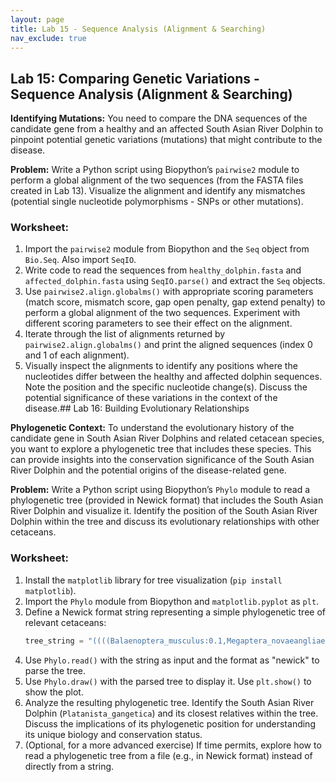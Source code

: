 ```yaml
---
layout: page
title: Lab 15 - Sequence Analysis (Alignment & Searching)
nav_exclude: true
---
```


## Lab 15: Comparing Genetic Variations - Sequence Analysis (Alignment & Searching)

**Identifying Mutations:** You need to compare the DNA sequences of the candidate gene from a healthy and an affected South Asian River Dolphin to pinpoint potential genetic variations (mutations) that might contribute to the disease.

**Problem:** Write a Python script using Biopython’s `pairwise2` module to perform a global alignment of the two sequences (from the FASTA files created in Lab 13). Visualize the alignment and identify any mismatches (potential single nucleotide polymorphisms - SNPs or other mutations).

### Worksheet:

1.  Import the `pairwise2` module from Biopython and the `Seq` object from `Bio.Seq`. Also import `SeqIO`.
2.  Write code to read the sequences from `healthy_dolphin.fasta` and `affected_dolphin.fasta` using `SeqIO.parse()` and extract the `Seq` objects.
3.  Use `pairwise2.align.globalms()` with appropriate scoring parameters (match score, mismatch score, gap open penalty, gap extend penalty) to perform a global alignment of the two sequences. Experiment with different scoring parameters to see their effect on the alignment.
4.  Iterate through the list of alignments returned by `pairwise2.align.globalms()` and print the aligned sequences (index 0 and 1 of each alignment).
5.  Visually inspect the alignments to identify any positions where the nucleotides differ between the healthy and affected dolphin sequences. Note the position and the specific nucleotide change(s). Discuss the potential significance of these variations in the context of the disease.## Lab 16: Building Evolutionary Relationships

**Phylogenetic Context:** To understand the evolutionary history of the candidate gene in South Asian River Dolphins and related cetacean species, you want to explore a phylogenetic tree that includes these species. This can provide insights into the conservation significance of the South Asian River Dolphin and the potential origins of the disease-related gene.

**Problem:** Write a Python script using Biopython’s `Phylo` module to read a phylogenetic tree (provided in Newick format) that includes the South Asian River Dolphin and visualize it. Identify the position of the South Asian River Dolphin within the tree and discuss its evolutionary relationships with other cetaceans.

### Worksheet:

1.  Install the `matplotlib` library for tree visualization (`pip install matplotlib`).
2.  Import the `Phylo` module from Biopython and `matplotlib.pyplot` as `plt`.
3.  Define a Newick format string representing a simple phylogenetic tree of relevant cetaceans:
    ```python
    tree_string = "((((Balaenoptera_musculus:0.1,Megaptera_novaeangliae:0.2):0.3,Physeter_macrocephalus:0.4):0.5,(Platanista_gangetica:0.6,Inia_geoffrensis:0.7):0.8):0.9);"
    ```
4.  Use `Phylo.read()` with the string as input and the format as "newick" to parse the tree.
5.  Use `Phylo.draw()` with the parsed tree to display it. Use `plt.show()` to show the plot.
6.  Analyze the resulting phylogenetic tree. Identify the South Asian River Dolphin (`Platanista_gangetica`) and its closest relatives within the tree. Discuss the implications of its phylogenetic position for understanding its unique biology and conservation status.
7.  (Optional, for a more advanced exercise) If time permits, explore how to read a phylogenetic tree from a file (e.g., in Newick format) instead of directly from a string.